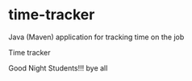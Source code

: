 # time-tracker
Java (Maven) application for tracking time on the job

Time tracker

Good Night Students!!!
bye all
